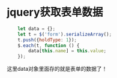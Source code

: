 # jquery获取表单数据

```javascript
    let data = {};
    let t = $('form').serializeArray();
    t.push({holdType: 1});
    $.each(t, function () {
        data[this.name] = this.value;
    });
```

这里data对象里面存的就是表单的数据了！